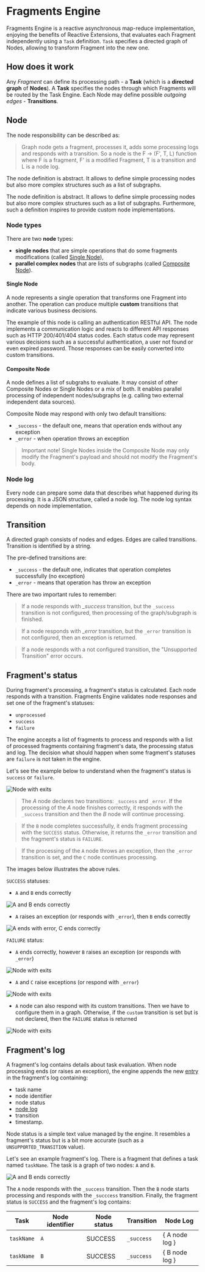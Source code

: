 # Fragments Engine
Fragments Engine is a reactive asynchronous map-reduce implementation, enjoying the benefits of Reactive Extensions, 
that evaluates each Fragment independently using a `Task` definition. `Task` specifies a directed graph of Nodes, 
allowing to transform Fragment into the new one.

## How does it work
Any *Fragment* can define its processing path - a **Task** (which is a **directed graph** of **Nodes**).
A **Task** specifies the nodes through which Fragments will be routed by the Task Engine. 
Each Node may define possible *outgoing edges* - **Transitions**.

## Node
The node responsibility can be described as: 
> Graph node gets a fragment, processes it, adds some processing logs and responds with a transition. 
> So a node is the F -> (F', T, L) function where F is a fragment, F' is a modified Fragment, T is a 
> transition and L is a node log.

The node definition is abstract. It allows to define simple processing nodes but also more complex 
structures such as a list of subgraphs.

The node definition is abstract. It allows to define simple processing nodes but also more complex 
structures such as a list of subgraphs. Furthermore, such a definition inspires to provide custom 
node implementations.

### Node types
There are two **node** types:
  - **single nodes** that are simple operations that do some fragments modifications (called [Single Node](#single-node)),
  - **parallel complex nodes** that are lists of subgraphs (called [Composite Node](#composite-node)).

#### Single Node
A node represents a single operation that transforms one Fragment into another. The operation can 
produce multiple **custom** transitions that indicate various business decisions.

The example of this node is calling an authentication RESTful API. The node implements a communication 
logic and reacts to different API responses such as  HTTP 200/401/404 status codes. 
Each status code may represent various decisions such as a successful authentication, a user not 
found or even expired password. Those responses can be easily converted into custom transitions.
 
#### Composite Node
A node defines a list of subgrahs to evaluate. It may consist of other Composite Nodes or Single Nodes 
or a mix of both. It enables parallel processing of independent nodes/subgraphs (e.g. calling two 
external independent data sources).

Composite Node may respond with only two default transitions:
  - `_success` - the default one, means that operation ends without any exception
  - `_error` - when operation throws an exception
  
> Important note!
> Single Nodes inside the Composite Node may only modify the Fragment's payload and should not modify 
>the Fragment's body.

### Node log
Every node can prepare some data that describes what happened during its processing. It is a JSON 
structure, called a node log. The node log syntax depends on node implementation.

## Transition
A directed graph consists of nodes and edges. Edges are called transitions. Transition is identified by a string. 

The pre-defined transitions are:
- `_success` - the default one, indicates that operation completes successfully (no exception)
- `_error` - means that operation has throw an exception

There are two important rules to remember:
> If a node responds with *_success* transition, but the `_success` transition is not configured, then 
>processing of the graph/subgraph is finished.

> If a node responds with *_error* transition, but the `_error` transition is not configured, then an 
>exception is returned.

> If a node responds with a not configured transition, the "Unsupported Transition" error occurs.

## Fragment's status
During fragment's processing, a fragment's status is calculated. Each node responds with a transition. 
Fragments Engine validates node responses and set one of the fragment's statuses:
- `unprocessed`
- `success`
- `failure`

The engine accepts a list of fragments to process and responds with a list of processed fragments 
containing fragment's data, the processing status and log. The decision what should happen when some 
fragment's statuses are `failure` is not taken in the engine.

Let's see the example below to understand when the fragment's status is `success` or `failure`.

![Node with exits](assets/images/graph_node.png)

> The *A* node declares two transitions: `_success` and `_error`. If the processing of the *A* node 
>finishes correctly, it responds with the `_success` transition and then the *B* node will continue 
>processing.

> If the `B` node completes successfully, it ends fragment processing with the `SUCCESS` status. 
> Otherwise, it returns the  `_error` transition and the fragment's status is `FAILURE`.

> If the processing of the `A` node throws an exception, then the `_error` transition is set, and 
>the `C` node continues processing. 

The images below illustrates the above rules.

`SUCCESS` statuses:

* `A` and `B` ends correctly

![A and B ends correctly](assets/images/a_success_b_success.png)

* `A` raises an exception (or responds with `_error`), then `B` ends correctly 

![A ends with error, C ends correctly](assets/images/a_error_c_success.png)

`FAILURE` status:

* `A` ends correctly, however `B` raises an exception (or responds with `_error`)

![Node with exits](assets/images/a_success_b_error.png)

* `A` and `C` raise exceptions (or respond with `_error`)

![Node with exits](assets/images/a_error_c_error.png)

* `A` node can also respond with its custom transitions. Then we have to configure them in a graph. 
Otherwise, if the `custom` transition is set but is not declared, then the `FAILURE` status is returned

![Node with exits](assets/images/a_custom_no_configuration.png)

## Fragment's log
A fragment's log contains details about task evaluation. When node processing ends (or 
raises an exception), the engine appends the new [entry](https://github.com/Knotx/knotx-fragments/blob/master/handler/engine/src/main/java/io/knotx/fragments/engine/EventLogEntry.java) 
in the fragment's log containing:
- task name
- node identifier
- node status
- [node log](#node-log)
- transition
- timestamp.

Node status is a simple text value managed by the engine. It resembles a fragment's status but is a 
bit more accurate (such as a `UNSUPPORTED_TRANSITION` value).

Let's see an example fragment's log. There is a fragment that defines a task named `taskName`. The 
task is a graph of two nodes: `A` and `B`.

![A and B ends correctly](assets/images/a_success_b_success.png)

The `A` node responds with the `_success` transition. Then the `B` node starts processing and responds 
with the `_succcess` transition. Finally, the fragment status is `SUCCESS` and the fragment's log contains:

| Task       | Node identifier | Node status | Transition | Node Log        |
|------------|-----------------|-------------|------------|-----------------|
| `taskName` | `A`             | SUCCESS     | `_success` | { A node log }  |
| `taskName` | `B`             | SUCCESS     | `_success` | { B node log }  |
